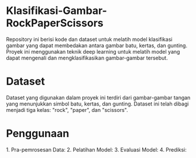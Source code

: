 # Klasifikasi-Gambar-RockPaperScissors
Repository ini berisi kode dan dataset untuk melatih model klasifikasi gambar yang dapat membedakan antara gambar batu, kertas, dan gunting. Proyek ini menggunakan teknik deep learning untuk melatih model yang dapat mengenali dan mengklasifikasikan gambar-gambar tersebut.
<h1>Dataset</h1>
Dataset yang digunakan dalam proyek ini terdiri dari gambar-gambar tangan yang menunjukkan simbol batu, kertas, dan gunting. Dataset ini telah dibagi menjadi tiga kelas: "rock", "paper", dan "scissors".
<h1>Penggunaan</h1>
1. Pra-pemrosesan Data: 
2. Pelatihan Model: 
3. Evaluasi Model: 
4. Prediksi:
